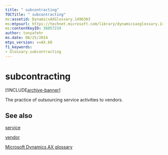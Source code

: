 ```yaml
---
title: " subcontracting"
TOCTitle: " subcontracting"
ms:assetid: DynamicsAXGlossary.1496303
ms:mtpsurl: https://technet.microsoft.com/library/dynamicsaxglossary.1496303(v=AX.60)
ms:contentKeyID: 36057219
author: tonyafehr
ms.date: 08/25/2014
mtps_version: v=AX.60
f1_keywords:
- Glossary.subcontracting
---
```


# subcontracting


[!INCLUDE[archive-banner](includes/archive-banner.md)]

The practice of outsourcing service activities to vendors.

## See also

[service](service.md)

[vendor](vendor.md)

[Microsoft Dynamics AX glossary](glossary/microsoft-dynamics-ax-glossary.md)

  


